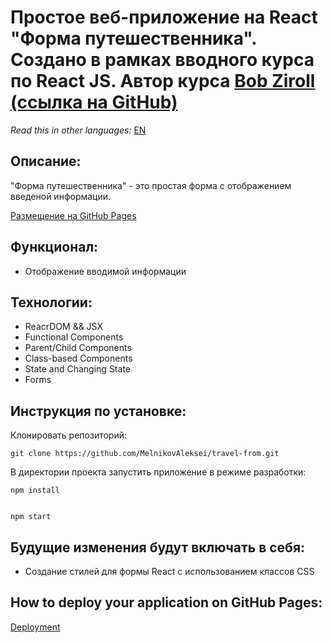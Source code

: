 # Простое веб-приложение на React "Форма путешественника". Создано в рамках вводного курса по React JS. Автор курса [Bob Ziroll (ссылка на GitHub)](https://github.com/bobziroll) 

*Read this in other languages:* [EN](https://github.com/MelnikovAleksei/travel-form/blob/main/README.EN.md) 

## Описание: 

"Форма путешественника" - это простая форма с отображением введеной информации. 

[Размещение на GitHub Pages](https://melnikovaleksei.github.io/travel-form/) 

## Функционал: 

* Отображение вводимой информации 

## Технологии: 

* ReacrDOM && JSX 
* Functional Components 
* Parent/Child Components
* Class-based Components
* State and Changing State 
* Forms

## Инструкция по установке: 

Клонировать репозиторий:

`
git clone https://github.com/MelnikovAleksei/travel-from.git
`

В директории проекта запустить приложение в режиме разработки: 

```
npm install


npm start
```

## Будущие изменения будут включать в себя: 

* Создание стилей для формы React с использованием классов CSS 

## How to deploy your application on GitHub Pages: 

[Deployment](https://facebook.github.io/create-react-app/docs/deployment)
